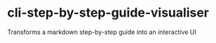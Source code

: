 # cli-step-by-step-guide-visualiser
Transforms a markdown step-by-step guide into an interactive UI
